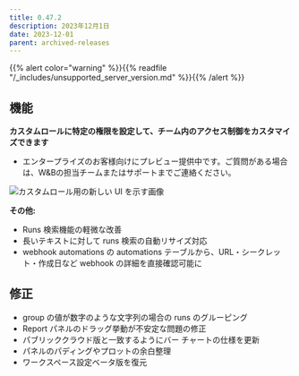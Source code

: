 ```yaml
---
title: 0.47.2
description: 2023年12月1日
date: 2023-12-01
parent: archived-releases
---
```


{{% alert color="warning" %}}{{% readfile "/_includes/unsupported_server_version.md" %}}{{% /alert %}}

## 機能

**カスタムロールに特定の権限を設定して、チーム内のアクセス制御をカスタマイズできます**
* エンタープライズのお客様向けにプレビュー提供中です。ご質問がある場合は、W&Bの担当チームまたはサポートまでご連絡ください。

![カスタムロール用の新しい UI を示す画像](custom_roles_ui.png)

**その他:**

* Runs 検索機能の軽微な改善
* 長いテキストに対して runs 検索の自動リサイズ対応
* webhook automations の automations テーブルから、URL・シークレット・作成日など webhook の詳細を直接確認可能に

## 修正

* group の値が数字のような文字列の場合の runs のグルーピング
* Report パネルのドラッグ挙動が不安定な問題の修正
* パブリッククラウド版と一致するようにバー チャートの仕様を更新
* パネルのパディングやプロットの余白整理
* ワークスペース設定ベータ版を復元